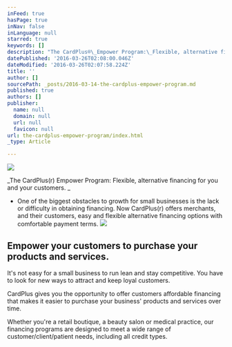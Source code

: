 ```yaml
---
inFeed: true
hasPage: true
inNav: false
inLanguage: null
starred: true
keywords: []
description: "The CardPlus®\_Empower Program:\_Flexible, alternative financing for you and your customers.\_"
datePublished: '2016-03-26T02:08:00.046Z'
dateModified: '2016-03-26T02:07:58.224Z'
title: ''
author: []
sourcePath: _posts/2016-03-14-the-cardplus-empower-program.md
published: true
authors: []
publisher:
  name: null
  domain: null
  url: null
  favicon: null
url: the-cardplus-empower-program/index.html
_type: Article

---
```

![](https://s3-us-west-2.amazonaws.com/the-grid-img/p/ad108fffb458e4dfffc6d26d270d4224d6371226.png)

_The CardPlus(r) Empower Program: Flexible, alternative financing for you and your customers. _

* One of the biggest obstacles to growth for small businesses is the lack or difficulty in obtaining financing.  Now CardPlus(r) offers merchants, and their customers, easy and flexible alternative financing options with comfortable payment terms.
![](https://s3-us-west-2.amazonaws.com/the-grid-img/p/ac18bb6bec0c4f4aa6917b6553df1951549bf011.jpg)

## Empower your customers to purchase your products and services.

It's not easy for a small business to run lean and stay competitive. You have to look for new ways to attract and keep loyal customers.

CardPlus gives you the opportunity to offer customers affordable financing that makes it easier to purchase your business' products and services over time.

Whether you're a retail boutique, a beauty salon or medical practice, our financing programs are designed to meet a wide range of customer/client/patient needs, including all credit types.